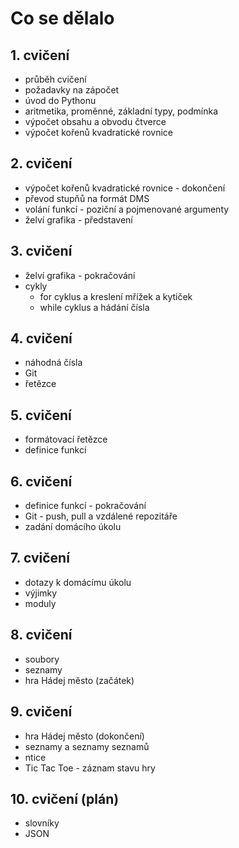 # Co se dělalo

## 1. cvičení
* průběh cvičení
* požadavky na zápočet
* úvod do Pythonu
* aritmetika, proměnné, základní typy, podmínka
* výpočet obsahu a obvodu čtverce
* výpočet kořenů kvadratické rovnice

## 2. cvičení
* výpočet kořenů kvadratické rovnice - dokončení
* převod stupňů na formát DMS
* volání funkcí - poziční a pojmenované argumenty
* želví grafika - představení

## 3. cvičení
* želví grafika - pokračování
* cykly 
  * for cyklus a kreslení mřížek a kytiček
  * while cyklus a hádání čísla

## 4. cvičení
* náhodná čísla
* Git
* řetězce

## 5. cvičení
* formátovací řetězce
* definice funkcí

## 6. cvičení
* definice funkcí - pokračování
* Git - push, pull a vzdálené repozitáře
* zadání domácího úkolu

## 7. cvičení
* dotazy k domácímu úkolu
* výjimky
* moduly

## 8. cvičení
* soubory
* seznamy
* hra Hádej město (začátek)

## 9. cvičení
* hra Hádej město (dokončení)
* seznamy a seznamy seznamů
* ntice
* Tic Tac Toe - záznam stavu hry

## 10. cvičení (plán)
* slovníky
* JSON
